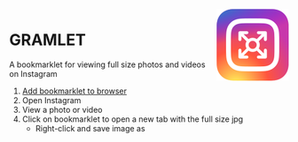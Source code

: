 <img src="https://github.com/dczysz/gramlet/blob/master/gramlet-128.png" alt="Gramlet Logo" align="right">

# GRAMLET 

A bookmarklet for viewing full size photos and videos on Instagram

1. [Add bookmarklet to browser](https://dczysz.github.io/gramlet)
2. Open Instagram
3. View a photo or video
4. Click on bookmarklet to open a new tab with the full size jpg
    * Right-click and save image as

